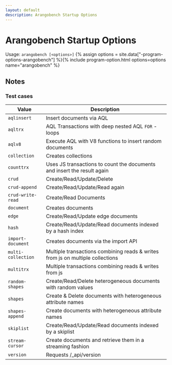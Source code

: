 ```yaml
---
layout: default
description: Arangobench Startup Options
---
```

Arangobench Startup Options
===========================

Usage: `arangobench [<options>]`
{% assign options = site.data["-program-options-arangobench"] %}{% include program-option.html options=options name="arangobench" %}

Notes
-----

### Test cases

Value               | Description
--------------------|-------------------------
`aqlinsert`         | Insert documents via AQL
`aqltrx`            | AQL Transactions with deep nested AQL `FOR` - loops 
`aqlv8`             | Execute AQL with V8 functions to insert random documents
`collection`        | Creates collections
`counttrx`          | Uses JS transactions to count the documents and insert the result again
`crud`              | Create/Read/Update/Delete
`crud-append`       | Create/Read/Update/Read again
`crud-write-read`   | Create/Read Documents
`document`          | Creates documents
`edge`              | Create/Read/Update edge documents
`hash`              | Create/Read/Update/Read documents indexed by a hash index
`import-document`   | Creates documents via the import API
`multi-collection`  | Multiple transactions combining reads & writes from js on multiple collections
`multitrx`          | Multiple transactions combining reads & writes from js
`random-shapes`     | Create/Read/Delete heterogeneous documents with random values
`shapes`            | Create & Delete documents with heterogeneous attribute names
`shapes-append`     | Create documents with heterogeneous attribute names
`skiplist`          | Create/Read/Update/Read documents indexed by a skiplist
`stream-cursor`     | Create documents and retrieve them in a streaming fashion
`version`           | Requests /_api/version
